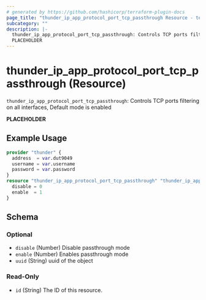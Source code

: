 ```yaml
---
# generated by https://github.com/hashicorp/terraform-plugin-docs
page_title: "thunder_ip_app_protocol_port_tcp_passthrough Resource - terraform-provider-thunder"
subcategory: ""
description: |-
  thunder_ip_app_protocol_port_tcp_passthrough: Controls TCP ports filtering on all interfaces, Default mode is enabled
  PLACEHOLDER
---
```


# thunder_ip_app_protocol_port_tcp_passthrough (Resource)

`thunder_ip_app_protocol_port_tcp_passthrough`: Controls TCP ports filtering on all interfaces, Default mode is enabled

__PLACEHOLDER__

## Example Usage

```terraform
provider "thunder" {
  address  = var.dut9049
  username = var.username
  password = var.password
}
resource "thunder_ip_app_protocol_port_tcp_passthrough" "thunder_ip_app_protocol_port_tcp_passthrough" {
  disable = 0
  enable  = 1
}
```

<!-- schema generated by tfplugindocs -->
## Schema

### Optional

- `disable` (Number) Disable passthrough mode
- `enable` (Number) Enables passthrough mode
- `uuid` (String) uuid of the object

### Read-Only

- `id` (String) The ID of this resource.


